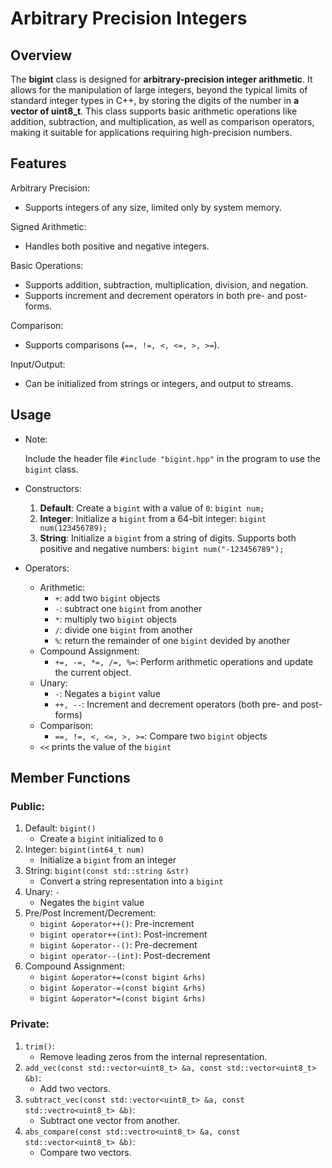 # Arbitrary Precision Integers

## Overview
The **bigint** class is designed for **arbitrary-precision integer arithmetic**. It allows for the manipulation of large integers, beyond the typical limits of standard integer types in C++, by storing the digits of the number in **a vector of uint8_t**. This class supports basic arithmetic operations like addition, subtraction, and multiplication, as well as comparison operators, making it suitable for applications requiring high-precision numbers.

## Features
Arbitrary Precision: 
- Supports integers of any size, limited only by system memory.

Signed Arithmetic: 
- Handles both positive and negative integers.

Basic Operations: 
- Supports addition, subtraction, multiplication, division, and negation.
- Supports increment and decrement operators in both pre- and post- forms.

Comparison: 
- Supports comparisons (`==, !=, <, <=, >, >=`).

Input/Output: 
- Can be initialized from strings or integers, and output to streams.

## Usage
- Note:

    Include the header file `#include "bigint.hpp"` in the program to use the `bigint` class.
- Constructors:

    1. **Default**: Create a `bigint` with a value of `0`: `bigint num;`
    2. **Integer**: Initialize a `bigint` from a 64-bit integer: `bigint num(123456789);`
    3. **String**: Initialize a `bigint` from a string of digits. Supports both positive and negative numbers: `bigint num("-123456789");`
- Operators:
    - Arithmetic:
        * `+`: add two `bigint` objects
        * `-`: subtract one `bigint` from another
        * `*`: multiply two `bigint` objects
        * `/`: divide one `bigint` from another
        * `%`: return the remainder of one `bigint` devided by another
    - Compound Assignment:
        * `+=, -=, *=, /=, %=`: Perform arithmetic operations and update the current object.
    - Unary:
        * `-`: Negates a `bigint` value
        * `++, --`: Increment and decrement operators (both pre- and post- forms)
    - Comparison:
        * `==, !=, <, <=, >, >=`: Compare two `bigint` objects
    - `<<` prints the value of the `bigint`
## Member Functions
### Public:
1. Default: `bigint()`
    - Create a `bigint` initialized to `0`
2. Integer: `bigint(int64_t num)`
    - Initialize a `bigint` from an integer
3. String: `bigint(const std::string &str)`
    - Convert a string representation into a `bigint`
4. Unary: `-`
    - Negates the `bigint` value
5. Pre/Post Increment/Decrement:
    - `bigint &operator++()`: Pre-increment
    - `bigint operator++(int)`: Post-increment
    - `bigint &operator--()`: Pre-decrement
    - `bigint operator--(int)`: Post-decrement
6. Compound Assignment:
    - `bigint &operator+=(const bigint &rhs)`
    - `bigint &operator-=(const bigint &rhs)`
    - `bigint &operator*=(const bigint &rhs)`

### Private:
1. `trim()`:
    - Remove leading zeros from the internal representation.
2. `add_vec(const std::vector<uint8_t> &a, const std::vector<uint8_t> &b)`:
    - Add two vectors.
3. `subtract_vec(const std::vector<uint8_t> &a, const std::vectro<uint8_t> &b)`:
    - Subtract one vector from another.
4. `abs_compare(const std::vectro<uint8_t> &a, const std::vector<uint8_t> &b)`:
    - Compare two vectors.
